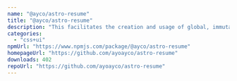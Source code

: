 ```yaml
---
name: "@ayco/astro-resume"
title: "@ayco/astro-resume"
description: "This facilitates the creation and usage of global, immutable data for Astro apps."
categories:
  - "css+ui"
npmUrl: "https://www.npmjs.com/package/@ayco/astro-resume"
homepageUrl: "https://github.com/ayoayco/astro-resume"
downloads: 402
repoUrl: "https://github.com/ayoayco/astro-resume"
---
```

